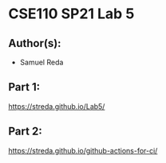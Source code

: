 # CSE110 SP21 Lab 5

## Author(s):
- Samuel Reda

## Part 1:

https://streda.github.io/Lab5/

## Part 2:

https://streda.github.io/github-actions-for-ci/
